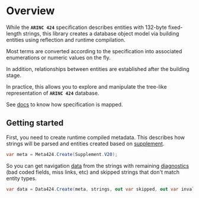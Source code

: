 # Overview

While the **`ARINC 424`** specification describes entities with 132-byte fixed-length strings, this library creates
a database object model via building entities using reflection and runtime compilation.

Most terms are converted according to the specification into associated enumerations or numeric values ​​on the fly.

In addition, relationships between entities are established after the building stage.

In practice, this allows you to explore and manipulate the tree-like representation of **`ARINC 424`** database.

See [docs](https://malstraem.github.io/arinc424.net) to know how specification is mapped.

## Getting started

First, you need to create runtime compiled metadata. This describes how strings will be parsed 
and entities created based on [supplement](https://malstraem.github.io/arinc424.net/api/Arinc424.Supplement.html).

```csharp
var meta = Meta424.Create(Supplement.V20);
```

So you can get navigation [data](https://malstraem.github.io/arinc424.net/api/Arinc424.Data424.html) from the strings with
remaining [diagnostics](https://malstraem.github.io/arinc424.net/api/Arinc424.Diagnostic.html) (bad coded fields, miss links, etc)
and skipped strings that don't match entity types.

```csharp
var data = Data424.Create(meta, strings, out var skipped, out var invalid);
```
